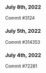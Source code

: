 ### July 8th, 2022

Commit #3124

### July 5th, 2022

Commit #314353


### July 4th, 2022

Commit #72281
